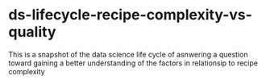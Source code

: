 # ds-lifecycle-recipe-complexity-vs-quality
This is a snapshot of the data science life cycle of asnwering a question toward gaining a better understanding of the factors in relationsip to recipe complexity
